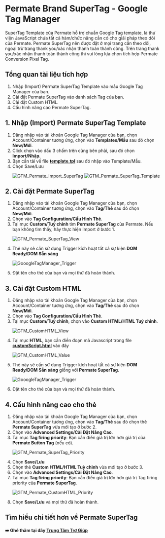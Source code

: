 # Permate Brand SuperTag - Google Tag Manager

SuperTag Template của Permate hỗ trợ chuẩn Google Tag template, là thư viện JavaScript chứa tất cả hàm/chức năng cần có cho giải pháp theo dõi của Permate. Permate SuperTag nên được đặt ở mọi trang cần theo dõi, ngoại trừ trang thank you/xác nhận thanh toán thành công. Trên trang thank you/xác nhận thanh toán thành công thì vui lòng lựa chọn tích hợp Permate Conversion Pixel Tag.

## Tổng quan tài liệu tích hợp

<ol>
  <li>Nhập (Import) Permate SuperTag Template vào mẫu Google Tag Manager của bạn.</li>
  <li>Cài đặt Permate SuperTag vào danh sách Tag của bạn.</li>
  <li>Cài đặt Custom HTML.</li>
  <li>Cấu hình nâng cao Permate SuperTag.</li>
</ol>

## 1. Nhập (Import) Permate SuperTag Template

<ol>
  <li>Đăng nhập vào tài khoản Google Tag Manager của bạn, chọn Account/Container tương ứng, chọn vào <b>Templates/Mẫu</b> sau đó chọn <b>New/Mới</b>.</li>
  <li>Click chọn vào dấu 3 chấm trên cùng bên phải, sau đó chọn <b>Import/Nhập</b>.</li>
  <li>Bạn cần tải về file <a href="https://github.com/permate-tech/permate-supertag-template-gtm/blob/main/template.tpl"><b>template.tpl</b></a> sau đó nhập vào Template/Mẫu.</li>
  <li>Chọn Save/Lưu</li>

  ![GTM_Permate_Import_SuperTag](https://github.com/user-attachments/assets/1b6217a9-d5ba-4a47-83f7-4d05e3448765)
  ![GTM_Permate_SuperTag_Template](https://github.com/user-attachments/assets/83785150-ad5d-4566-b7b4-440a0053ad73)
</ol>

## 2. Cài đặt Permate SuperTag

<ol>
  <li>Đăng nhập vào tài khoản Google Tag Manager của bạn, chọn Account/Container tương ứng, chọn vào <b>Tag/Thẻ</b> sau đó chọn <b>New/Mới</b>.</li>
  <li>Chọn vào <b>Tag Configuration/Cấu Hình Thẻ</b>.</li>
  <li>Tại mục <b>Custom/Tuỳ chỉnh</b> tìm <b>Permate SuperTag</b> của Permate. Nếu bạn không tìm thấy, hãy thực hiện Import ở bước 1.</li>

  ![GTM_Permate_SuperTag_View](https://github.com/user-attachments/assets/1d49acdf-f4f5-476c-842c-2481ee750174)
  <li>Thẻ này sẽ cần sử dụng Trigger kích hoạt tất cả sự kiện <b>DOM Ready/DOM Sẵn sàng</b></li>
  
  ![GooogleTagManager_Trigger](https://github.com/user-attachments/assets/0cb3bff8-9490-4eec-b161-7637714b684c)
  <li>Đặt tên cho thẻ của bạn và mọi thứ đã hoàn thành.</li>
</ol>

## 3. Cài đặt Custom HTML

<ol>
  <li>Đăng nhập vào tài khoản Google Tag Manager của bạn, chọn Account/Container tương ứng, chọn vào <b>Tag/Thẻ</b> sau đó chọn <b>New/Mới</b>.</li>
  <li>Chọn vào <b>Tag Configuration/Cấu Hình Thẻ</b>.</li>
  <li>Tại mục <b>Custom/Tuỳ chỉnh</b>, chọn vào <b>Custom HTML/HTML Tuỳ chỉnh</b>.</li>

  ![GTM_CustomHTML_View](https://github.com/user-attachments/assets/e085a442-ab8f-4925-91c8-2daa39218c7b)
  <li>Tại mục <b>HTML</b>, bạn cần điền đoạn mã Javascript trong file <a href="https://github.com/permate-tech/permate-supertag-template-gtm/blob/main/customScript.html"><b>customScript.html</b></a> vào đây</li>

  ![GTM_CustomHTML_Value](https://github.com/user-attachments/assets/ea7faeaf-45a5-411c-94e6-68753d12746e)
  <li>Thẻ này sẽ cần sử dụng Trigger kích hoạt tất cả sự kiện <b>DOM Ready/DOM Sẵn sàng</b> giống với <b>Permate SuperTag</b>.</li>
  
  ![GooogleTagManager_Trigger](https://github.com/user-attachments/assets/0cb3bff8-9490-4eec-b161-7637714b684c)
  <li>Đặt tên cho thẻ của bạn và mọi thứ đã hoàn thành.</li>
</ol>

## 4. Cấu hình nâng cao cho thẻ

<ol>
  <li>Đăng nhập vào tài khoản Google Tag Manager của bạn, chọn Account/Container tương ứng, chọn vào <b>Tag/Thẻ</b> sau đó chọn thẻ <b>Permate SuperTag</b> vừa mới tạo ở bước 2.</li>
  <li>Chọn vào <b>Advanced Settings/Cài Đặt Nâng Cao</b>.</li>
  <li>Tại mục <b>Tag firing priority</b>: Bạn cần điền giá trị lớn hơn giá trị của <b>Permate Button Tag</b> (nếu có).</li>

  ![GTM_Permate_SuperTag_Priority](https://github.com/user-attachments/assets/a1d452c2-3e95-4071-99f6-ae12930db198)

  <li>Chọn <b>Save/Lưu</b></li>
  <li>Chọn thẻ <b>Custom HTML/HTML Tuỳ chỉnh</b> vừa mới tạo ở bước 3.</li>
  <li>Chọn vào <b>Advanced Settings/Cài Đặt Nâng Cao</b>.</li>
  <li>Tại mục <b>Tag firing priority</b>: Bạn cần điền giá trị lớn hơn giá trị Tag firing priority của <b>Permate SuperTag</b>.</li>

  ![GTM_Permate_CustomHTML_Priority](https://github.com/user-attachments/assets/142cd081-6fa5-4071-ad46-5c23ebe44e35)
  <li>Chọn <b>Save/Lưu</b> và mọi thứ đã hoàn thành.</li>
</ol>

## Tìm hiểu chi tiết hơn về Permate SuperTag
#### :arrow_right: Ghé thăm tại đây [Trung Tâm Trợ Giúp](https://permate.com/docs-category/brand-en/)
